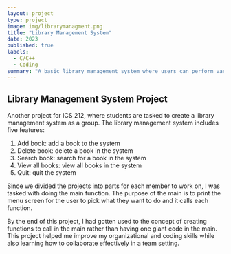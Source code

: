 ```yaml
---
layout: project
type: project
image: img/librarymanagment.png
title: "Library Management System"
date: 2023
published: true
labels:
  - C/C++
  - Coding
summary: "A basic library management system where users can perform various operations."
---
```


## Library Management System Project

Another project for ICS 212, where students are tasked to create a library management system as a group. The library management system includes five features:

1. Add book: add a book to the system
2. Delete book: delete a book in the system
3. Search book: search for a book in the system
4. View all books: view all books in the system
5. Quit: quit the system

Since we divided the projects into parts for each member to work on, I was tasked with doing the main function. The purpose of the main is to print the menu screen for the user to pick what they want to do and it calls each function. 

By the end of this project, I had gotten used to the concept of creating functions to call in the main rather than having one giant code in the main. This project helped me improve my organizational and coding skills while also learning how to collaborate effectively in a team setting.



